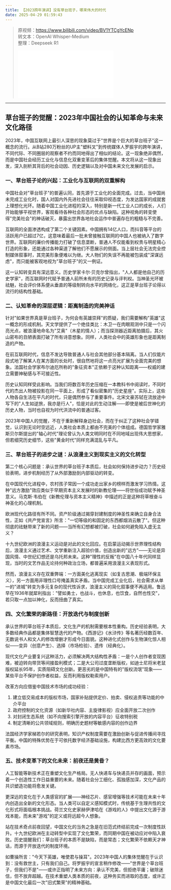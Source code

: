 ```yaml
---
title: 【2023跨年演讲】没有草台班子，哪来伟大的时代
date: 2025-04-29 01:59:43
---
```


> 原视频：https://www.bilibili.com/video/BV1YTCgYcENp<br>转文本：OpenAI Whisper-Medium<br>整理：Deepseek R1
>
> <iframe src="//player.bilibili.com/player.html?bvid=BV1YTCgYcENp&autoplay=0" scrolling="no" border="0" frameborder="no" framespacing="0" allowfullscreen="true"></iframe>

---

## 草台班子的觉醒：2023年中国社会的认知革命与未来文化路径

2023年，中国互联网上最引人深思的现象莫过于"世界是个巨大的草台班子"这一概念的流行。从B站280万粉丝的UP主"塑料叉"到传统媒体人罗振宇的跨年演讲，不同代际、不同圈层的观察者不约而同地得出了相似的结论。这一现象绝非偶然，而是中国社会经历工业化与信息化双重变革后的集体觉醒。本文将从这一现象出发，深入剖析其背后的社会动因、历史逻辑以及对中国未来文化发展的启示。

### 一、草台班子论的兴起：工业化与互联网的双重解构

中国社会对"草台班子"的普遍认同，首先源于工业化的全面完成。过去，当中国尚未完成工业化时，国人对国内外先进社会往往采取仰视态度，为发达国家的成就套上理想化光环。随着中国工业化进程的深入，特别是新一代工业人口的成长，人们开始能够平视世界，客观看待各种社会形态的优点与缺陷。这种视角的转变使得"完美社会"的神话破灭，暴露出世界各地社会运作中普遍存在的粗糙与不完善。

互联网的全面渗透构成了第二个关键因素。中国拥有14亿人口，而抖音等平台的活跃用户已超过7亿，这意味着最后一批未曾接触互联网的中国人也被纳入了数字世界。互联网的廉价传播能力打破了信息垄断，普通人不仅能看到权贵与明星精心打造的形象，还能通过各种渠道了解他们不愿展示的侧面。当上层社会无法完全控制媒体叙事时，其完美形象便难以为继。大人物们的失误不再能被包装成"深谋远虑"，而只能被客观地视为"草台班子"的又一例证。

这一认知转变具有深远意义。历史学家卡尔·贝克尔曾指出，"人人都是他自己的历史学家"，而互联网时代赋予普通人前所未有的历史记录与评判权。当神圣光环被祛魅，社会评价体系便从垂直的等级制转向水平的网络化，这正是草台班子论得以流行的结构性基础。

### 二、认知革命的深层逻辑：距离制造的完美神话

针对"如果世界真是草台班子，为何会有英雄崇拜"的质疑，我们需要解构"英雄"这一概念的形成机制。天文学提供了一个绝佳类比：木卫一在肉眼观测中只是一个闪亮光点，被浪漫地命名为"艾奥"（木星的情人）；而当探测器近距离拍摄后，其火山密布的丑陋表面打破了所有诗意想象。同样，人类社会中的英雄形象也是距离制造的产物。

在前互联网时代，信息不发达导致普通人与社会其他部分基本隔离。当人们仅能片段式地了解某人在某方面的长处时，很自然地将这一点亮光扩展为全面完美的想象。法国社会学家布尔迪厄所称的"象征资本"正依赖于这种认知距离——权威的建立需要神秘感与不可接近性。

历史认知同样受此影响。当我们将数百年历史压缩在一本教科书中阅读时，不同时代的杰出人物被投影在同一平面上，形成了看似密集的"历史星座"。实际上，这些人物各自生活在平凡的时代，只是偶然参与了重要事件。北宋文豪苏轼在流放途中写下的"人生如逆旅，我亦是行人"，恰是对此的生动注解——即使是被后世神化的历史人物，当时也自视为时代洪流中的普通过客。

2023年中国人的觉醒，不在于重新解释身边社会，而在于纠正了这种社会学错觉，认识到无论时空远近，人类社会本质上都由不完美的个体组成。德国哲学家雅斯贝尔斯提出的"轴心时代"理论曾认为人类文明同时在不同地域出现伟大思想家，但若细究历史细节，这些"黄金时代"同样充满混乱与平凡。

### 三、草台班子的进步之谜：从浪漫主义到现实主义的文化转型

第二个核心问题是：承认世界的草台班子本质后，社会如何保持进步动力？历史经验表明，进步机制经历了从外部激励到内部驱动的转变。

在中国现代化进程中，农村孩子常因一个成功走出家乡的榜样而激发学习热情。这种"远方激励"效应类似于早期资本主义发展时的新教伦理——将世俗成功赋予神圣意义。马克斯·韦伯在《新教伦理与资本主义精神》中描述的正是这种将草根奋斗神圣化的心理机制。

欧洲现代化路径有所不同。资产阶级通过揭穿封建制度的神圣性来确立自身合法性，正如《共产党宣言》所言："一切等级的和固定的东西都烟消云散了"。但这种彻底的祛魅带来了新的问题——当所有幻想都被打破，社会如何避免陷入虚无主义？

十九世纪欧洲的浪漫主义运动是对此的文化回应。在启蒙运动揭示世界理性结构后，浪漫主义通过艺术、文学重新注入超验价值，创造出新的"远方"——无论是异国风情、中世纪幻想还是乌托邦未来。这种"理性的反叛"在中国八十年代同样显现，当时的文艺作品无论持何种政治立场，都普遍采用浪漫主义表现形式。

然而，浪漫主义存在双重弊端：一方面美化逃离现实（如复古思潮、极端环保主义），另一方面用非理性口号掩盖真实矛盾。当中国完成工业化后，社会需求从单一的"进城"转变为多元复杂的现代性诉求，浪漫主义的简化叙事便不再适用。鲁迅早在1936年就犀利指出："譬如勇士，也战斗，也休息，也饮食，自然也性交"，若只取一点加以神化，反而扭曲了真实。

### 四、文化繁荣的新路径：开放迭代与制度创新

承认世界的草台班子本质后，文化生产的机制需要根本性重构。历史经验表明，大多数经典作品都是集体智慧迭代的产物。《西游记》《水浒传》等名著历经数百年、无数说书人和文人的修改增删才形成今日面貌。这种进化式创作与生物演化惊人相似——变异（创意产生）、选择（市场检验）、遗传（经典化）。

现代文化产业要复兴这种活力，必须解决两大结构性矛盾：一是个人创作者变现困难，被迫转向带货等间接盈利模式；二是大公司过度垄断版权，如迪士尼将米老鼠版权延长95年，实质阻碍文化创新。更恶劣的是中国特有的"版权流氓"现象——某些平台不保护创作者权益，反而利用版权勒索用户。

改革方向应借鉴中国技术市场的成功经验：
1. 建立低交易成本的版权市场，国家补贴提供定价、拍卖、侵权追责等功能的中介平台
2. 政府控制的文化资源（如新华社内容、主旋律影视）应全面开放二次创作
3. 对封闭生态系统（如不向搜索引擎开放的内容平台）征收特别税
4. 制定清晰的公共领域规则，明确历史题材等敏感内容的创作边界

法国经济学家梯若尔的研究表明，知识产权制度需要在激励创新与促进传播间寻找平衡。中国的特殊优势在于可依托数字经济基础设施，构建比西方更高效的文化要素市场。

### 五、技术变革下的文化未来：前夜还是黄昏？

人工智能等新技术正在重塑文化生产格局。无人快递车与快递员并存的画面，预示着一个创造性工作日益重要的未来。随着社会分工细化、孤独感加深，文化产品的共识塑造功能将愈发关键。

更深远的变化在于人类感官的扩展——神经芯片、感官增强等技术可能在未来十年内创造出全新的文化形态。当人类可以自定义感知模式时，传统基于生理共性的文化形式将面临根本挑战。荷兰文化史家赫伊津哈在《游戏的人》中提出文化源于游戏本能，而未来"游戏"的定义或将远超今人想象。

站在技术奇点前夜回望，中国文化的当务之急是在旧范式终结前完成一次制度性跃升。十九世纪欧洲在主动转型中实现了文化繁荣，而同期中国在被动应对中陷入衰败。历史提醒我们：草台班子的本质不是缺陷，而是常态；文化繁荣不依赖天才神话，而源于开放迭代的制度环境。

如曹操所言："今天下英雄，唯使君与操耳"。2023年中国人的集体觉醒在于认识到：没有救世主，只有我们自己。将罗振宇的宣言稍作修改——"世界是个草台班子，但我们不是"——或许正指明了未来方向：承认不完美，但拒绝平庸；破除迷信，但不放弃超越。在技术重塑人类本质的前夜，这种务实而进取的态度，或许正是中国文化最后一次"旧式繁荣"的精神基础。